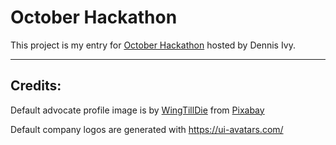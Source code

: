 # October Hackathon

This project is my entry for [October Hackathon]([https://](https://www.dennisivy.com/october-hackathon)) hosted by Dennis Ivy.

----------
## Credits:
Default advocate profile image is by [WingTillDie](https://pixabay.com/users/wingtilldie-3058071/?utm_source=link-attribution&amp;utm_medium=referral&amp;utm_campaign=image&amp;utm_content=1577909) from [Pixabay](https://pixabay.com//?utm_source=link-attribution&amp;utm_medium=referral&amp;utm_campaign=image&amp;utm_content=1577909)

Default company logos are generated with https://ui-avatars.com/

